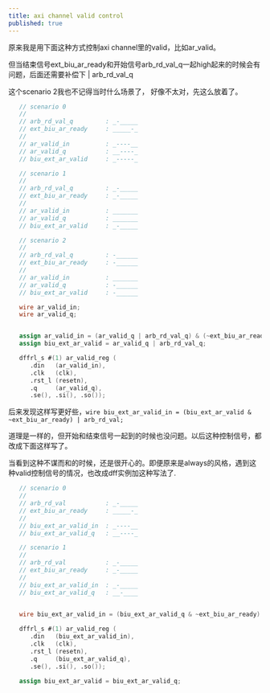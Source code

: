 ```yaml
---
title: axi channel valid control
published: true
---
```


原来我是用下面这种方式控制axi channel里的valid，比如ar_valid。

但当结束信号ext_biu_ar_ready和开始信号arb_rd_val_q一起high起来的时候会有问题，后面还需要补偿下 | arb_rd_val_q

这个scenario 2我也不记得当时什么场景了， 好像不太对，先这么放着了。

`````verilog
   // scenario 0
   //
   // arb_rd_val_q         : _-_____
   // ext_biu_ar_ready     : _____-_
   //
   // ar_valid_in          : _----__
   // ar_valid_q           : __----_
   // biu_ext_ar_valid     : _-----_ 

   // scenario 1
   // 
   // arb_rd_val_q         : _-_____
   // ext_biu_ar_ready     : _-_____
   //
   // ar_valid_in          : _______
   // ar_valid_q           : _______ 
   // biu_ext_ar_valid     : _-_____ 

   // scenario 2
   // 
   // arb_rd_val_q         : -______
   // ext_biu_ar_ready     : -______
   //
   // ar_valid_in          : _______
   // ar_valid_q           : -______ 
   // biu_ext_ar_valid     : -______ 

   wire ar_valid_in;
   wire ar_valid_q;


   assign ar_valid_in = (ar_valid_q | arb_rd_val_q) & (~ext_biu_ar_ready);
   assign biu_ext_ar_valid = ar_valid_q | arb_rd_val_q;

   dffrl_s #(1) ar_valid_reg (
      .din   (ar_valid_in),
      .clk   (clk),
      .rst_l (resetn),
      .q     (ar_valid_q),
      .se(), .si(), .so());

`````

后来发现这样写更好些，`wire biu_ext_ar_valid_in = (biu_ext_ar_valid & ~ext_biu_ar_ready) | arb_rd_val;`

道理是一样的，但开始和结束信号一起到的时候也没问题。以后这种控制信号，都改成下面这样写了。

当看到这种不谋而和的时候，还是很开心的。即便原来是always的风格，遇到这种valid控制信号的情况，也改成dff实例加这种写法了.


`````verilog
   // scenario 0
   //
   // arb_rd_val           : _-_____
   // ext_biu_ar_ready     : _____-_
   //
   // biu_ext_ar_valid_in  : _----__
   // biu_ext_ar_valid_q   : __----_

   // scenario 1
   // 
   // arb_rd_val           : _-_____
   // ext_biu_ar_ready     : _-_____
   //
   // biu_ext_ar_valid_in  : _-_____
   // biu_ext_ar_valid_q   : __-____ 


   wire biu_ext_ar_valid_in = (biu_ext_ar_valid_q & ~ext_biu_ar_ready) | arb_rd_val;
   
   dffrl_s #(1) ar_valid_reg (
      .din   (biu_ext_ar_valid_in),
      .clk   (clk),
      .rst_l (resetn),
      .q     (biu_ext_ar_valid_q),
      .se(), .si(), .so());

   assign biu_ext_ar_valid = biu_ext_ar_valid_q;

`````

